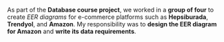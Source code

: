 <p>
  As part of the <strong>Database course project</strong>, we worked in a <strong>group of four</strong> to create 
  <em>EER diagrams</em> for e-commerce platforms such as <strong>Hepsiburada</strong>, <strong>Trendyol</strong>, and <strong>Amazon</strong>. 
  My responsibility was to <strong>design the EER diagram for Amazon</strong> and <strong>write its data requirements</strong>.
</p>
